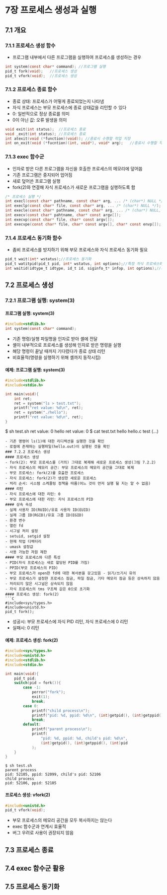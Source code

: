 # 7장 프로세스 생성과 실행
## 7.1 개요
### 7.1.1 프로세스 생성 함수
- 프로그램 내부에서 다른 프로그램을 실행하여 프로세스를 생성하는 경우
```C
int system(const char* command); //프로그램 실행
pid_t fork(void);   //프로세스 생성
pid_t vfork(void);  //프로세스 생성
```
### 7.1.2 프로세스 종료 함수
- 종료 상태: 프로세스가 어떻게 종료되었는지 나타냄
- 자식 프로세스는 부모 프로세스에 종료 상태값을 리턴할 수 있다
- 0: 일반적으로 정상 종료를 의미
- 0이 아닌 값: 오류 발생을 의미
```C
void exit(int status);  //프로세스 종료
void _exit(int status); //프로세스 종료
int atexit(void (*function)(void)); //종료시 수행할 작업 지정
int on_exit(void (*fucntion)(int, void*), void* arg);   //종료시 수행할 작업 지정
```
### 7.1.3 exec 함수군
- 인자로 받은 다른 프로그램을 자신을 호출한 프로세스의 메모리에 덮어씀
- 기존 프로그램은 중지되어 업어짐
- 새로 덮어쓴 프로그램 실행
- fork(2)와 연결해 자식 프로세스가 새로운 프로그램을 실행하도록 함
```C
/* 프로세스 실행 */
int execl(const char* pathname, const char* arg, ... /* (char*) NULL */);
int execlp(const char* file, const char* arg, ... /* (char*) NULL */);
int execle(const char* pathname, const char* arg, ... /* (char*) NULL, char* const envp[] */);
int execv(const char* pahtname, char* const argv[]);
int execvp(const char* file, char* const argv[]);
int execvpe(const char* file, char* const argv[], char* const envp[]);
```
### 7.1.4 프로세스 동기화 함수
- 좀비 프로세스를 방지하기 위해 부모 프로세스와 자식 프로세스 동기화 필요
```C
pid_t wait(int* wstatus);//프로세스 동기화
pid_t watitpid(pid_t pid, int* wstatus, int options);//특정 자식 프로세스와 동기화
int waitid(idtype_t idtype, id_t id, siginfo_t* infop, int options);//특정 자식 프로세스와 동기화
```

## 7.2 프로세스 생성
### 7.2.1 프로그램 실행: system(3)
#### 프로그램 실행: system(3)
```C
#include<stdlib.h>
int system(const char* command);
```
- 기존 명령/실행 파일명을 인자로 받아 셸에 전달
- 셸이 내부적으로 프로세스를 생성해 인자로 받은 명령을 실행
- 해당 명령이 끝날 때까지 기다렸다가 종료 상태 리턴
- 비효율적(명령을 실행하기 위해 셸까지 동작시킴)
#### 예제: 프로그램 실행: system(3)
```C
#include<stdlib.h>
#include<stdio.h>

int main(void){
    int ret;
    ret = system("ls > test.txt");
    printf("ret value: %d\n", ret);
    ret = system("./hello");
    printf("ret value: %d\n", ret);
}
``````
$ sh test.sh
ret value: 0
hello
ret value: 0
$ cat test.txt
hello
hello.c
test
(...)
```
- 기존 명령어 ls(1)에 대한 리디렉션을 실행한 것을 확인
- 로컬에 존재하는 실행파일(hello.out)이 실행된 것을 확인
### 7.2.2 프로세스 생성
#### 프로세스 생성
- fork(2): 부모 프로세스를 (거의) 그대로 복제해 새로운 프로세스 생성(그림 7.2.2)
- 자식 프로세스의 메모리 공간: 부모 프로세스의 메모리 공간을 그대로 복제
- 부모 프로세스: fork(2)를 호출한 프로세스
- 자식 프로세스: fork(2)가 생성한 새로운 프로세스
- 처리 순서: 시스템 스케줄링 정책을 따름(어느 것이 먼저 실행 될 지는 알 수 없음)
#### 리턴
- 자식 프로세스에 대한 리턴: 0
- 부모 프로세스에 대한 리턴: 자식 프로세스의 PID
#### 상속 속성
- 실제 사용자 ID(RUID)/유효 사용자 ID(EUID)
- 실제 그룹 ID(RGID)/유효 그룹 ID(EGID)
- 환경 변수
- 열린 fd
- 시그널 처리 설정
- setuid, setgid 설정
- 현재 작업 디렉터리
- umask 설정값
- 사용 가능한 자원 제한
#### 부모 프로세스와 다른 특성
- PID(자식 프로세스는 새로 할당된 PID를 가짐)
- PPID(부모 프로세스의 PID)
- 부모 프로세스가 open한 fd에 대한 복사본을 갖고있음 - 읽기/쓰기시 유의
- 부모 프로세스가 설정한 프로세스 잠금, 파일 잠금, 기타 메모리 잠금 등은 상속하지 않음
- 처리되지 않은 시그널은 상속되지 않음
- 자식 프로세스의 tms 구조체 값은 0으로 초기화
#### 프로세스 생성: fork(2)
```C
#include<sys/types.h>
#include<unistd.h>
pid_t fork();
```
- 성공시: 부모 프로세스에 자식 PID 리턴, 자식 프로세스에 0 리턴
- 실패시: 0 리턴
#### 예제: 프로세스 생성: fork(2)
```C
#include<sys/types.h>
#include<unistd.h>
#include<stdlib.h>
#include<stdio.h>

int main(void){
    pid_t pid;
    switch(pid = fork()){
        case -1:
            perror("fork");
            exit(1);
            break;
        case 0:
            printf("child process\n");
            printf("pid: %d, ppid: %d\n", (int)getpid(), (int)getppid());
            break;
        default:
            printf("parent process\n");
            printf(
                "pid: %d, ppid: %d, child's pid: %d\n",
                (int)getpid(), (int)getppid(), (int)pid
            );
    }
}
```
```
$ sh test.sh
parent process
pid: 52105, ppid: 52099, child's pid: 52106
child process
pid: 52106, ppid: 52105
```
#### 프로세스 생성: vfork(2)
```C
#include<unistd.h>
pid_t vfork(void);
```
- 부모 프로세스의 메모리 공간을 모두 복사하지는 않는다
- exec 함수군과 연계시 효율적
- 버그 우려로 사용이 권장되지 않음

## 7.3 프로세스 종료

## 7.4 exec 함수군 활용

## 7.5 프로세스 동기화
